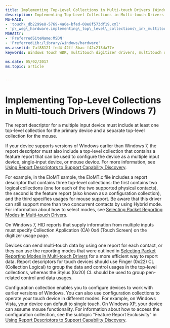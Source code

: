 ```yaml
---
title: Implementing Top-Level Collections in Multi-touch Drivers (Windows 7)
description: Implementing Top-Level Collections in Multi-touch Drivers (Windows 7)
MS-HAID:
- 'touch\_db2299e8-5769-4a0e-bfed-08e8f573df19.xml'
- 'p\_weg\_hardware.implementing\_top\_level\_collections\_in\_multitouch\_drivers'
MSHAttr:
- 'PreferredSiteName:MSDN'
- 'PreferredLib:/library/windows/hardware'
ms.assetid: 7af88121-fed4-42ff-8bac-f42c213da77e
keywords: Windows Touch WDK, multitouch digitizer drivers, multitouch digitizer drivers WDK, implementing top-level collections, top-level collections WDK Touch, multitouch digitizer drivers

ms.date: 05/02/2017
ms.topic: article


---
```


# Implementing Top-Level Collections in Multi-touch Drivers (Windows 7)


The report descriptor for a multiple input device must include at least one top-level collection for the primary device and a separate top-level collection for the mouse.

If your device supports versions of Windows earlier than Windows 7, the report descriptor must also include a top-level collection that contains a feature report that can be used to configure the device as a multiple input device, single-input device, or mouse device. For more information, see [Using Report Descriptors to Support Capability Discovery](using-report-descriptors-to-support-capability-discovery.md).

For example, in the EloMT sample, the EloMT.c file includes a report descriptor that contains three top-level collections: the first contains two logical collections (one for each of the two supported physical contacts), the second is the feature report (also known as a configuration collection), and the third specifies usages for mouse support. Be aware that this driver can still support more than two concurrent contacts by using Hybrid mode. For information about how to select modes, see [Selecting Packet Reporting Modes in Multi-touch Drivers](selecting-packet-reporting-modes-in-multitouch-drivers.md).

On Windows 7, HID reports that supply information from multiple inputs must specify Collection Application (CA) 0x4 (Touch Screen) on the digitizer usage page.

Devices can send multi-touch data by using one report for each contact, or they can use the reporting modes that were outlined in [Selecting Packet Reporting Modes in Multi-touch Drivers](selecting-packet-reporting-modes-in-multitouch-drivers.md) for a more efficient way to report data. Report descriptors for touch devices should use Finger (0x22) CL (Collection Logical) to group the data and control usages in the top-level collections, whereas the Stylus (0x20) CL should be used to group pen-related control and data usages.

Configuration collection enables you to configure devices to work with earlier versions of Windows. You can also use configuration collections to operate your touch device in different modes. For example, on Windows Vista, your device can default to single touch. On Windows XP, your device can assume mouse functionality. For information about how to access the configuration collection, see the subtopic "Feature Report Exclusivity" in [Using Report Descriptors to Support Capability Discovery](using-report-descriptors-to-support-capability-discovery.md).

 

 






